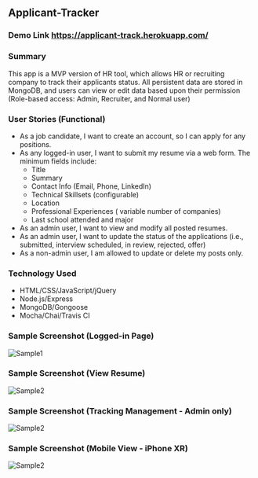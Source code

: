 ## Applicant-Tracker

### Demo Link https://applicant-track.herokuapp.com/

### Summary

This app is a MVP version of HR tool, which allows HR or recruiting company to track their applicants status. All persistent data are stored in MongoDB, and users can view or edit data based upon their permission (Role-based access: Admin, Recruiter, and Normal user)

### User Stories (Functional)
* As a job candidate, I want to create an account, so I can apply for any positions.
* As any logged-in user, I want to submit my resume via a web form.  The minimum fields include: 
    * Title
    * Summary
    * Contact Info (Email, Phone, LinkedIn)
    * Technical Skillsets (configurable)
    * Location
    * Professional Experiences ( variable number of companies)
    * Last school attended and major
* As an admin user, I want to view and modify all posted resumes. 
* As an admin user, I want to update the status of the applications (i.e., submitted, interview scheduled, in review, rejected, offer)
* As a non-admin user, I am allowed to update or delete my posts only. 

### Technology Used
* HTML/CSS/JavaScript/jQuery
* Node.js/Express
* MongoDB/Gongoose
* Mocha/Chai/Travis CI

### Sample Screenshot (Logged-in Page)
![Sample1](https://anthonyphoto.github.io/Applicant-Tracker/public/img/shot1.jpg)



### Sample Screenshot (View Resume)
![Sample2](https://anthonyphoto.github.io/Applicant-Tracker/public/img/shot2.jpg)

### Sample Screenshot (Tracking Management - Admin only)
![Sample2](https://anthonyphoto.github.io/Applicant-Tracker/public/img/shot3.jpg)

### Sample Screenshot (Mobile View - iPhone XR)
![Sample2](https://anthonyphoto.github.io/Applicant-Tracker/public/img/mobile1.jpg)
